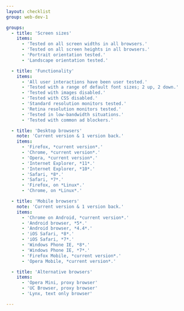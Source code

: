 ```yaml
---
layout: checklist
group: web-dev-1

groups:
  - title: 'Screen sizes'
    items:
      - 'Tested on all screen widths in all browsers.'
      - 'Tested on all screen heights in all browsers.'
      - 'Portrait orientation tested.'
      - 'Landscape orientation tested.'

  - title: 'Functionality'
    items:
      - 'All user interactions have been user tested.'
      - 'Tested with a range of default font sizes; 2 up, 2 down.'
      - 'Tested with images disabled.'
      - 'Tested with CSS disabled.'
      - 'Standard resolution monitors tested.'
      - 'Retina resolution monitors tested.'
      - 'Tested in low-bandwidth situations.'
      - 'Tested with common ad blockers.'

  - title: 'Desktop browsers'
    note: 'Current version & 1 version back.'
    items:
      - 'Firefox, *current version*.'
      - 'Chrome, *current version*.'
      - 'Opera, *current version*.'
      - 'Internet Explorer, *11*.'
      - 'Internet Explorer, *10*.'
      - 'Safari, *8*.'
      - 'Safari, *7*.'
      - 'Firefox, on *Linux*.'
      - 'Chrome, on *Linux*.'

  - title: 'Mobile browsers'
    note: 'Current version & 1 version back.'
    items:
      - 'Chrome on Android, *current version*.'
      - 'Android browser, *5*.'
      - 'Android browser, *4.4*.'
      - 'iOS Safari, *8*.'
      - 'iOS Safari, *7*.'
      - 'Windows Phone IE, *8*.'
      - 'Windows Phone IE, *7*.'
      - 'Firefox Mobile, *current version*.'
      - 'Opera Mobile, *current version*.'

  - title: 'Alternative browsers'
    items:
      - 'Opera Mini, proxy browser'
      - 'UC Browser, proxy browser'
      - 'Lynx, text only browser'

---
```

